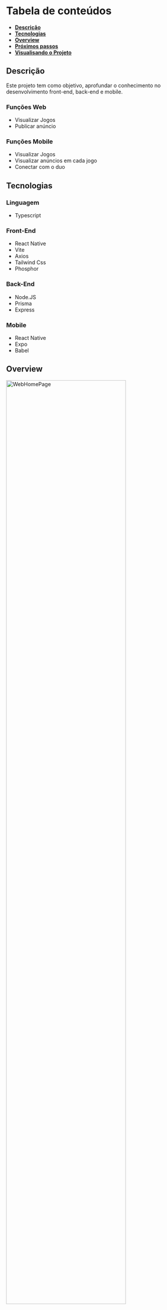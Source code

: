 # Tabela de conteúdos
- **[Descrição](#descrição)**<br>
- **[Tecnologias](#tecnologias)**<br>
- **[Overview](#overview)**<br>
- **[Próximos passos](#próximos-passos)**<br>
- **[Visualisando o Projeto](#visualisando-o-projeto)**<br>

## Descrição 
  Este projeto tem como objetivo, aprofundar o conhecimento no desenvolvimento front-end, back-end e mobile.<br>
  ### Funções Web
  - Visualizar Jogos
  - Publicar anúncio

  ### Funções Mobile
  - Visualizar Jogos
  - Visualizar anúncios em cada jogo 
  - Conectar com o duo

## Tecnologias
  ### Linguagem
  - Typescript
  ### Front-End
  - React Native
  - Vite
  - Axios
  - Tailwind Css
  - Phosphor
  ### Back-End
  - Node.JS
  - Prisma
  - Express
  ### Mobile
  - React Native
  - Expo
  - Babel

## Overview

<img src="./Preview/WebHomePage.png" alt="WebHomePage" width="80%"/>
<img src="./Preview/WebModal.png" alt="WebModal" width="400px"/>
<div>
  <img src="./Preview/MobileLoadingScreen.png" alt="MobileLoadingScreen" width="300px"/>
  <img src="./Preview/MobileHomePage.png" alt="MobileHomePage" width="300px"/>
  <img src="./Preview/MobileAdPage.png" alt="MobileAdPage" width="300px"/>
  <img src="./Preview/MobileModal.png" alt="MobileModal" width="300px"/>
</div>

## Próximos passos
    - [] Design Responsivo
    - [] Validação - Zod
    - [] Validação de Formulários - React Hook Form(Schema Validation)
    - [] Carrousel(Para a lista de Jogos) - Keen-Slider
    - [] Autenticação 
    - [] Corrigir Select no formulário de anúncio - Radix UI
    - [] Notificações Remostas - Expo Notifications(expo-notifications)

## Visualisando o Projeto
  Após baixar o projeto entre em cada pasta e instale as dependencias com:
  ```
  npm install
  ```
  
 Após a instalação utilize o comando para iniciar:

  O Web e o Servidor
  ```
  npm run dev
  ```

  O Mobile
  ```
  expo start
  ```
### **Para visualisar no Mobile é preciso ter o aplicativo [Expo](https://play.google.com/store/apps/details?id=host.exp.exponent&hl=pt_BR&gl=US)**

